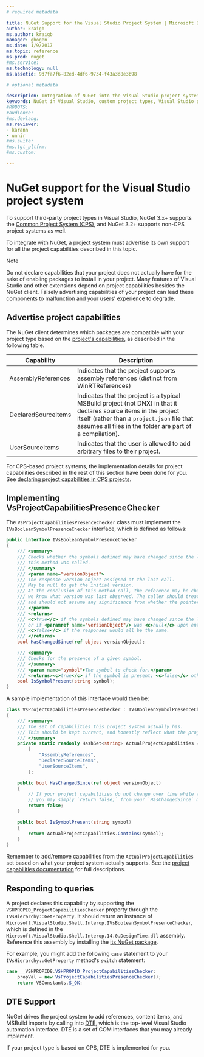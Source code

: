 ```yaml
---
# required metadata

title: NuGet Support for the Visual Studio Project System | Microsoft Docs
author: kraigb
ms.author: kraigb
manager: ghogen
ms.date: 1/9/2017
ms.topic: reference
ms.prod: nuget
#ms.service:
ms.technology: null
ms.assetid: 9d7fa7f6-82ed-4df6-9734-f43a3d8e3b98

# optional metadata

description: Integration of NuGet into the Visual Studio project system for third-party project types.
keywords: NuGet in Visual Studio, custom project types, Visual Studio projects
#ROBOTS:
#audience:
#ms.devlang:
ms.reviewer:
- karann
- unnir
#ms.suite:
#ms.tgt_pltfrm:
#ms.custom:

---
```


# NuGet support for the Visual Studio project system

To support third-party project types in Visual Studio, NuGet 3.x+ supports the [Common Project System (CPS)](https://github.com/Microsoft/VSProjectSystem/blob/master/doc/overview/intro.md), and NuGet 3.2+ supports non-CPS project systems as well.

To integrate with NuGet, a project system must advertise its own support for all the project capabilities described in this topic.


> [!NOTE]
> Do not declare capabilities that your project does not actually have for the sake of enabling packages to install in your project. Many features of Visual Studio and other extensions depend on project capabilities besides the NuGet client. Falsely advertising capabilities of your project can lead these components to malfunction and your users' experience to degrade.

## Advertise project capabilities

The NuGet client determines which packages are compatible with your project type based on the [project's capabilities](https://github.com/Microsoft/VSProjectSystem/blob/master/doc/overview/about_project_capabilities.md), as described in the following table.


|Capability|Description|
|----------------|-----------|
|AssemblyReferences|Indicates that the project supports assembly references (distinct from WinRTReferences)|
|DeclaredSourceItems|Indicates that the project is a typical MSBuild project (not DNX) in that it declares source items in the project itself (rather than a `project.json` file that assumes all files in the folder are part of a compilation).|
|UserSourceItems|Indicates that the user is allowed to add arbitrary files to their project.|

For CPS-based project systems, the implementation details for project capabilities described in the rest of this section have been done for you. See [declaring project capabilities in CPS projects](https://github.com/Microsoft/VSProjectSystem/blob/master/doc/overview/about_project_capabilities.md#how-to-declare-project-capabilities-in-your-project).

## Implementing VsProjectCapabilitiesPresenceChecker

The `VsProjectCapabilitiesPresenceChecker` class must implement the `IVsBooleanSymbolPresenceChecker` interface, which is defined as follows:

```cs
public interface IVsBooleanSymbolPresenceChecker
{
    /// <summary>
    /// Checks whether the symbols defined may have changed since the last time
    /// this method was called.
    /// </summary>
    /// <param name="versionObject">
    /// The response version object assigned at the last call.
    /// May be null to get the initial version.
    /// At the conclusion of this method call, the reference may be changed so that on a subsequent call
    /// we know what version was last observed. The caller should treat this value as an opaque object,
    /// and should not assume any significance from whether the pointer changed or not.
    /// </param>
    /// <returns>
    /// <c>true</c> if the symbols defined may have changed since the last call to this method
    /// or if <paramref name="versionObject"/> was <c>null</c> upon entering this method.
    /// <c>false</c> if the responses would all be the same.
    /// </returns>
    bool HasChangedSince(ref object versionObject);

    /// <summary>
    /// Checks for the presence of a given symbol.
    /// </summary>
    /// <param name="symbol">The symbol to check for.</param>
    /// <returns><c>true</c> if the symbol is present; <c>false</c> otherwise.</returns>
    bool IsSymbolPresent(string symbol);
}
```


A sample implementation of this interface would then be:
    
```cs
class VsProjectCapabilitiesPresenceChecker : IVsBooleanSymbolPresenceChecker
{
    /// <summary>
    /// The set of capabilities this project system actually has.
    /// This should be kept current, and honestly reflect what the project can do.
    /// </summary>
    private static readonly HashSet<string> ActualProjectCapabilities = new HashSet<string>(StringComparer.OrdinalIgnoreCase)
        {
            "AssemblyReferences",
            "DeclaredSourceItems",
            "UserSourceItems",
        };

    public bool HasChangedSince(ref object versionObject)
    {
        // If your project capabilities do not change over time while the project is open,
        // you may simply `return false;` from your `HasChangedSince` method.
        return false;
    }

    public bool IsSymbolPresent(string symbol)
    {
        return ActualProjectCapabilities.Contains(symbol);
    }
}
```

Remember to add/remove capabilities from the `ActualProjectCapabilities` set based on what your project system actually supports. See the [project capabilities documentation](https://github.com/Microsoft/VSProjectSystem/blob/master/doc/overview/project_capabilities.md) for full descriptions.

## Responding to queries

A project declares this capability by supporting the  `VSHPROPID_ProjectCapabilitiesChecker` property through the `IVsHierarchy::GetProperty`. It should return an instance of
`Microsoft.VisualStudio.Shell.Interop.IVsBooleanSymbolPresenceChecker`, which is defined in the `Microsoft.VisualStudio.Shell.Interop.14.0.DesignTime.dll` assembly. Reference this assembly by installing the [its NuGet package](https://www.nuget.org/packages/Microsoft.VisualStudio.Shell.Interop.14.0.DesignTime).

For example, you might add the following `case` statement to your `IVsHierarchy::GetProperty` method's `switch` statement:

```cs
case __VSHPROPID8.VSHPROPID_ProjectCapabilitiesChecker:
    propVal = new VsProjectCapabilitiesPresenceChecker();
    return VSConstants.S_OK;
```


## DTE Support

NuGet drives the project system to add references, content items, and MSBuild imports by calling into [DTE](https://msdn.microsoft.com/library/mt452175.aspx), which is the top-level Visual Studio automation interface. DTE is a set of COM interfaces that you may already implement.

If your project type is based on CPS, DTE is implemented for you.
